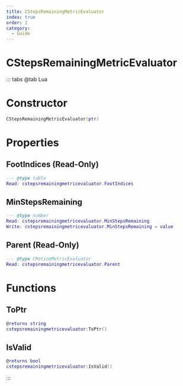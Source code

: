 ```yaml
---
title: CStepsRemainingMetricEvaluator
index: true
order: 2
category:
  - Guide
---
```


# CStepsRemainingMetricEvaluator

::: tabs
@tab Lua
# Constructor
```lua
CStepsRemainingMetricEvaluator(ptr)
```
# Properties
## FootIndices (Read-Only)
```lua
--- @type table
Read: cstepsremainingmetricevaluator.FootIndices
```
## MinStepsRemaining 
```lua
--- @type number
Read: cstepsremainingmetricevaluator.MinStepsRemaining
Write: cstepsremainingmetricevaluator.MinStepsRemaining = value
```
## Parent (Read-Only)
```lua
--- @type CMotionMetricEvaluator
Read: cstepsremainingmetricevaluator.Parent
```
# Functions
## ToPtr
```lua
@returns string
cstepsremainingmetricevaluator:ToPtr()
```
## IsValid
```lua
@returns bool
cstepsremainingmetricevaluator:IsValid()
```

:::